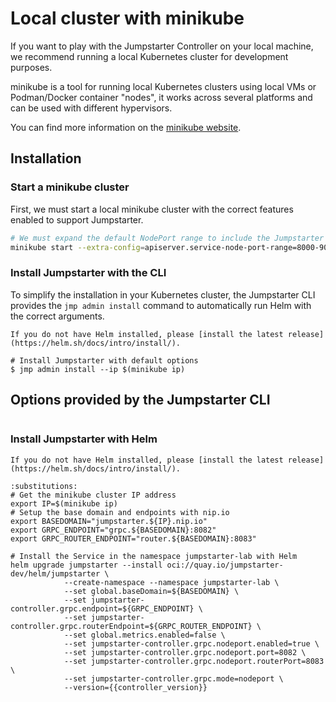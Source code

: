 # Local cluster with minikube

If you want to play with the Jumpstarter Controller on your local machine, we
recommend running a local Kubernetes cluster for development purposes.

minikube is a tool for running local Kubernetes clusters using local VMs or
Podman/Docker container "nodes", it works across several platforms and can be
used with different hypervisors.

You can find more information on the [minikube
website](https://minikube.sigs.k8s.io/docs/start/).

## Installation

### Start a minikube cluster

First, we must start a local minikube cluster with the correct features enabled
to support Jumpstarter.

```bash
# We must expand the default NodePort range to include the Jumpstarter ports
minikube start --extra-config=apiserver.service-node-port-range=8000-9000
```

### Install Jumpstarter with the CLI

To simplify the installation in your Kubernetes cluster, the Jumpstarter CLI
provides the `jmp admin install` command to automatically run Helm with the
correct arguments.

```{tip}
If you do not have Helm installed, please [install the latest release](https://helm.sh/docs/intro/install/).
```

```
# Install Jumpstarter with default options
$ jmp admin install --ip $(minikube ip)
```

## Options provided by the Jumpstarter CLI

```{command-output} jmp admin install --help
```

### Install Jumpstarter with Helm

```{tip}
If you do not have Helm installed, please [install the latest release](https://helm.sh/docs/intro/install/).
```

```{code-block} bash
:substitutions:
# Get the minikube cluster IP address
export IP=$(minikube ip)
# Setup the base domain and endpoints with nip.io
export BASEDOMAIN="jumpstarter.${IP}.nip.io"
export GRPC_ENDPOINT="grpc.${BASEDOMAIN}:8082"
export GRPC_ROUTER_ENDPOINT="router.${BASEDOMAIN}:8083"

# Install the Service in the namespace jumpstarter-lab with Helm
helm upgrade jumpstarter --install oci://quay.io/jumpstarter-dev/helm/jumpstarter \
            --create-namespace --namespace jumpstarter-lab \
            --set global.baseDomain=${BASEDOMAIN} \
            --set jumpstarter-controller.grpc.endpoint=${GRPC_ENDPOINT} \
            --set jumpstarter-controller.grpc.routerEndpoint=${GRPC_ROUTER_ENDPOINT} \
            --set global.metrics.enabled=false \
            --set jumpstarter-controller.grpc.nodeport.enabled=true \
            --set jumpstarter-controller.grpc.nodeport.port=8082 \
            --set jumpstarter-controller.grpc.nodeport.routerPort=8083 \
            --set jumpstarter-controller.grpc.mode=nodeport \
            --version={{controller_version}}
```
